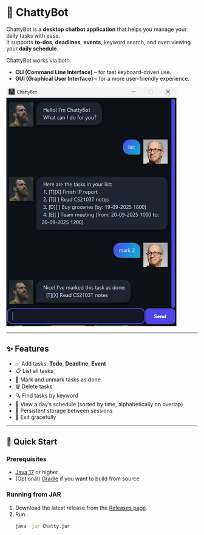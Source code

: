 # 🤖 ChattyBot

ChattyBot is a **desktop chatbot application** that helps you manage your daily tasks with ease.  
It supports **to-dos**, **deadlines**, **events**, keyword search, and even viewing your **daily schedule**.

ChattyBot works via both:
- **CLI (Command Line Interface)** – for fast keyboard-driven use.
- **GUI (Graphical User Interface)** – for a more user-friendly experience.

![ChattyBot GUI Screenshot](/docs/Ui.png)

---

## ✨ Features

- ✅ Add tasks: **Todo**, **Deadline**, **Event**
- 📋 List all tasks
- 📝 Mark and unmark tasks as done
- 🗑️ Delete tasks
- 🔍 Find tasks by keyword
- 📅 View a day’s schedule (sorted by time, alphabetically on overlap)
- 💾 Persistent storage between sessions
- 👋 Exit gracefully

---

## 🚀 Quick Start

### Prerequisites
- [Java 17](https://adoptium.net/) or higher
- (Optional) [Gradle](https://gradle.org/) if you want to build from source

### Running from JAR
1. Download the latest release from the [Releases page](https://github.com/K0p1-Git/releases).
2. Run:
   ```bash
   java -jar Chatty.jar
    ```